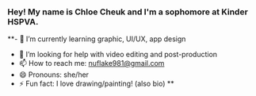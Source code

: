 ### Hey! My name is Chloe Cheuk and I'm a sophomore at Kinder HSPVA.
**- 🌱 I’m currently learning graphic, UI/UX, app design
- 🤔 I’m looking for help with video editing and post-production
- 📫 How to reach me: nuflake981@gmail.com
- 😄 Pronouns: she/her
- ⚡ Fun fact: I love drawing/painting! (also bio) **

<!--
**Chloe-Cheuk/Chloe-Cheuk** is a ✨ _special_ ✨ repository because its `README.md` (this file) appears on your GitHub profile.

Here are some ideas to get you started:

- 🌱 I’m currently learning graphic, UI/UX, app design
- 🤔 I’m looking for help with video editing and post-production
- 📫 How to reach me: nuflake981@gmail.com
- 😄 Pronouns: she/her
- ⚡ Fun fact: I love drawing/painting! (also bio) 
-->
